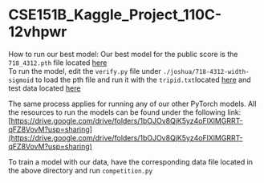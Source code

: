 # CSE151B_Kaggle_Project_110C-12vhpwr

How to run our best model:
Our best model for the public score is the `718_4312.pth` file located [here](https://drive.google.com/file/d/1ybiLvI3oBh1as6sM6JoiTelYp3hc7s_P/view?usp=sharing)  
To run the model, edit the `verify.py` file under `./joshua/718-4312-width-sigmoid` to load the pth file and run it with the `tripid.txt`located [here](https://drive.google.com/file/d/1OgAmLWwjw_Q5e1AuerjbioiVftF5G5wO/view?usp=sharing) and test data located [here](https://drive.google.com/file/d/1u0-Zm_NIHpYBej9dUCkZ7oQtuyPAsnrn/view?usp=sharing)  


The same process applies for running any of our other PyTorch models. All the resources to run the models can be found under the following link: [https://drive.google.com/drive/folders/1bOJOv8QjK5yz4oFlXlMGRRT-qFZ8VovM?usp=sharing](https://drive.google.com/drive/folders/1bOJOv8QjK5yz4oFlXlMGRRT-qFZ8VovM?usp=sharing)

To train a model with our data, have the corresponding data file located in the above directory and run `competition.py`
